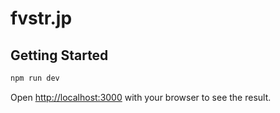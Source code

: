 # fvstr.jp

## Getting Started

```bash
npm run dev
```

Open [http://localhost:3000](http://localhost:3000) with your browser to see the result.
